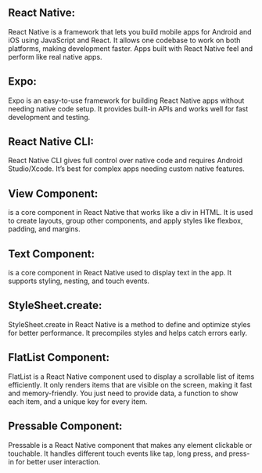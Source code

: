 ## React Native:
React Native is a framework that lets you build mobile apps for Android and iOS using JavaScript and React. It allows one codebase to work on both platforms, making development faster. Apps built with React Native feel and perform like real native apps. 

## Expo:
Expo is an easy-to-use framework for building React Native apps without needing native code setup. It provides built-in APIs and works well for fast development and testing.

## React Native CLI:
React Native CLI gives full control over native code and requires Android Studio/Xcode. It’s best for complex apps needing custom native features.

## View Component:
<View /> is a core component in React Native that works like a div in HTML. It is used to create layouts, group other components, and apply styles like flexbox, padding, and margins.

## Text Component:
<Text /> is a core component in React Native used to display text in the app. It supports styling, nesting, and touch events.

## StyleSheet.create:
StyleSheet.create in React Native is a method to define and optimize styles for better performance. It precompiles styles and helps catch errors early.

## FlatList Component:
FlatList is a React Native component used to display a scrollable list of items efficiently. It only renders items that are visible on the screen, making it fast and memory-friendly. You just need to provide data, a function to show each item, and a unique key for every item.

## Pressable Component:
Pressable is a React Native component that makes any element clickable or touchable. It handles different touch events like tap, long press, and press-in for better user interaction.
